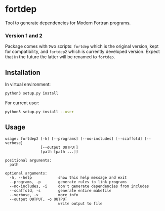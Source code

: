 # fortdep

Tool to generate dependencies for Modern Fortran programs.

### Version 1 and 2

Package comes with two scripts: ``fortdep`` which is the original version, kept
for compatibility, and ``fortdep2`` which is currently developed version.
Expect that in the future the latter will be renamed to ``fortdep``.

## Installation

In virtual environment:
```sh
python3 setup.py install
```

For current user:
```sh
python3 setup.py install --user
```

## Usage

```
usage: fortdep2 [-h] [--programs] [--no-includes] [--scaffold] [--verbose]
                [--output OUTPUT]
                [path [path ...]]

positional arguments:
  path

optional arguments:
  -h, --help            show this help message and exit
  --programs, -p        generate rules to link programs
  --no-includes, -i     don't generate dependencies from includes
  --scaffold, -s        generate entire makefile
  --verbose, -v         more info
  --output OUTPUT, -o OUTPUT
                        write output to file
```
